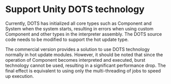 # Support Unity DOTS technology

Currently, DOTS has initialized all core types such as Component and System when the system starts, resulting in errors when using custom Component and other types in the interpreter assembly.
The DOTS source code needs to be modified to support the hot update type.

The commercial version provides a solution to use DOTS technology normally in hot update modules. However, it should be noted that since the operation of Component becomes interpreted and executed, burst technology cannot be used, resulting in a significant performance drop.
The final effect is equivalent to using only the multi-threading of jobs to speed up execution.